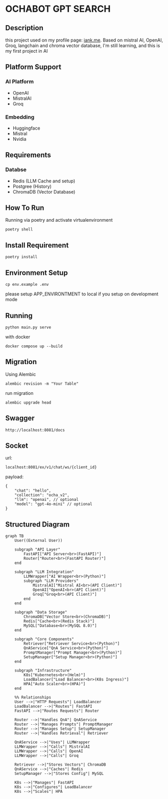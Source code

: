 # OCHABOT GPT SEARCH
## Description
this project used on my profile page: [iank.me](https://iank.me).
Based on mistral AI, OpenAI, Groq, langchain and chroma vector database, I'm still learning, and this is my first project in AI

## Platform Support
### AI Platform
- OpenAI
- MistralAI
- Groq

### Embedding
- Huggingface
- Mistral
- Nvidia

## Requirements
### Databse
- Redis (LLM Cache and setup)
- Postgree (History)
- ChromaDB (Vector Database)

## How To Run
Running via poetry and activate virtualenvironment
```
poetry shell
```

## Install Requirement
```
poetry install
```

## Environment Setup
```
cp env.example .env
```
please setup APP_ENVIRONTMENT to local if you setup on development mode

## Running 
```
python main.py serve
```
with docker
```
docker compose up --build
```

## Migration
Using Alembic
```
alembic revision -m "Your Table"
```
run migration
```
alembic upgrade head
```

## Swagger
```
http://localhost:8081/docs
```

## Socket
url:
```
localhost:8081/ex/v1/chat/ws/{client_id}
```
payload:
```
{
    "chat": "hello",
    "collection": "ocha_v2",
    "llm": "openai", // optional
    "model": "gpt-4o-mini" // optional
}
```

## Structured Diagram
```mermaid
graph TB
    User((External User))

    subgraph "API Layer"
        FastAPI["API Server<br>(FastAPI)"]
        Router["Router<br>(FastAPI Router)"]
    end

    subgraph "LLM Integration"
        LLMWrapper["AI Wrapper<br>(Python)"]
        subgraph "LLM Providers"
            MistralAI["Mistral AI<br>(API Client)"]
            OpenAI["OpenAI<br>(API Client)"]
            Groq["Groq<br>(API Client)"]
        end
    end

    subgraph "Data Storage"
        ChromaDB["Vector Store<br>(ChromaDB)"]
        Redis["Cache<br>(Redis Stack)"]
        MySQL["Database<br>(MySQL 8.0)"]
    end

    subgraph "Core Components"
        Retriever["Retriever Service<br>(Python)"]
        QnAService["QnA Service<br>(Python)"]
        PromptManager["Prompt Manager<br>(Python)"]
        SetupManager["Setup Manager<br>(Python)"]
    end

    subgraph "Infrastructure"
        K8s["Kubernetes<br>(Helm)"]
        LoadBalancer["Load Balancer<br>(K8s Ingress)"]
        HPA["Auto Scaler<br>(HPA)"]
    end

    %% Relationships
    User -->|"HTTP Requests"| LoadBalancer
    LoadBalancer -->|"Routes"| FastAPI
    FastAPI -->|"Routes Requests"| Router
    
    Router -->|"Handles QnA"| QnAService
    Router -->|"Manages Prompts"| PromptManager
    Router -->|"Manages Setup"| SetupManager
    Router -->|"Handles Retrieval"| Retriever

    QnAService -->|"Uses"| LLMWrapper
    LLMWrapper -->|"Calls"| MistralAI
    LLMWrapper -->|"Calls"| OpenAI
    LLMWrapper -->|"Calls"| Groq

    Retriever -->|"Stores Vectors"| ChromaDB
    QnAService -->|"Caches"| Redis
    SetupManager -->|"Stores Config"| MySQL

    K8s -->|"Manages"| FastAPI
    K8s -->|"Configures"| LoadBalancer
    K8s -->|"Scales"| HPA
```